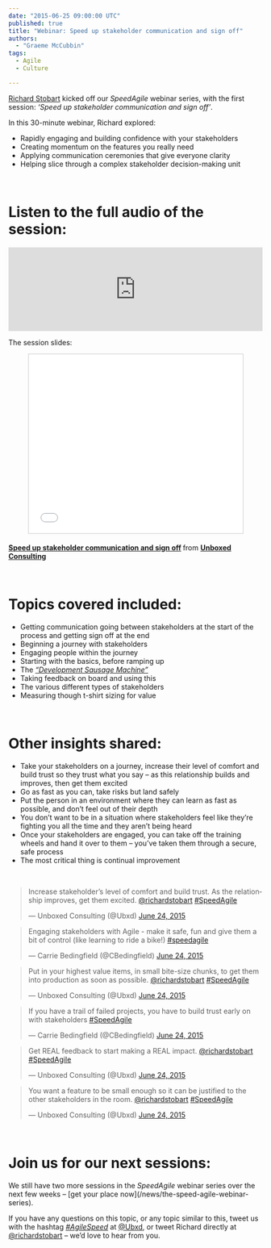 ```yaml
---
date: "2015-06-25 09:00:00 UTC"
published: true
title: "Webinar: Speed up stakeholder communication and sign off"
authors:
  - "Graeme McCubbin"
tags:
  - Agile
  - Culture

---
```


[Richard Stobart](/people#richard-stobart) kicked off our <i>SpeedAgile</i> webinar series, with the first session: <i>‘Speed up stakeholder communication and sign off’</i>.

In this 30-minute webinar, Richard explored:<br/>

* Rapidly engaging and building confidence with your stakeholders<br/>
* Creating momentum on the features you really need<br/>
* Applying communication ceremonies that give everyone clarity<br/>
* Helping slice through a complex stakeholder decision-making unit<br/>
<br/>

<h1>Listen to the full audio of the session:</h1>
<iframe width="100%" height="166" scrolling="no" frameborder="no" src="https://w.soundcloud.com/player/?url=https%3A//api.soundcloud.com/tracks/211792639&amp;color=ff5500&amp;auto_play=false&amp;hide_related=false&amp;show_comments=true&amp;show_user=true&amp;show_reposts=false"></iframe>
<br/>

The session slides:<br/>
<p align="center"><iframe src="//www.slideshare.net/slideshow/embed_code/key/uwGzMUPmwOOdCD" width="425" height="355" frameborder="0" marginwidth="0" marginheight="0" scrolling="no" style="border:1px solid #CCC; border-width:1px; margin-bottom:5px; max-width: 100%;" allowfullscreen> </iframe> <div style="margin-bottom:5px"> <strong> <a href="//www.slideshare.net/UBXD/speed-up-stakeholders" title="Speed up stakeholder communication and sign off" target="_blank">Speed up stakeholder communication and sign off</a> </strong> from <strong><a href="//www.slideshare.net/UBXD" target="_blank">Unboxed Consulting</a></strong> </div></p>
<br/>

<h1>Topics covered included:</h1>

* Getting communication going between stakeholders at the start of the process and getting sign off at the end<br/>
* Beginning a journey with stakeholders<br/>
* Engaging people within the journey<br/>
* Starting with the basics, before ramping up<br/>
* The [<i>“Development Sausage Machine”</i>](/blog/the-sausage-machine)<br/>
* Taking feedback on board and using this<br/>
* The various different types of stakeholders<br/>
* Measuring though t-shirt sizing for value<br/>
<br/>

<h1>Other insights shared:</h1>

* Take your stakeholders on a journey, increase their level of comfort and build trust so they trust what you say – as this relationship builds and improves, then get them excited<br/>
* Go as fast as you can, take risks but land safely<br/>
* Put the person in an environment where they can learn as fast as possible, and don’t feel out of their depth<br/>
* You don’t want to be in a situation where stakeholders feel like they’re fighting you all the time and they aren’t being heard<br/>
* Once your stakeholders are engaged, you can take off the training wheels and hand it over to them – you’ve taken them through a secure, safe process<br/>
* The most critical thing is continual improvement<br/>
<br/>

<blockquote class="twitter-tweet tw-align-center"><p lang="en" dir="ltr">Increase stakeholder’s level of comfort and build trust. As the relationship improves, get them excited. <a href="https://twitter.com/richardstobart">@richardstobart</a> <a href="https://twitter.com/hashtag/SpeedAgile?src=hash">#SpeedAgile</a></p>&mdash; Unboxed Consulting (@Ubxd) <a href="https://twitter.com/Ubxd/status/613724472122720256">June 24, 2015</a></blockquote> <script async src="//platform.twitter.com/widgets.js" charset="utf-8"></script>

<blockquote class="twitter-tweet tw-align-center"><p lang="en" dir="ltr">Engaging stakeholders with Agile - make it safe, fun and give them a bit of control (like learning to ride a bike!) <a href="https://twitter.com/hashtag/speedagile?src=hash">#speedagile</a></p>&mdash; Carrie Bedingfield (@CBedingfield) <a href="https://twitter.com/CBedingfield/status/613724991658553344">June 24, 2015</a></blockquote> <script async src="//platform.twitter.com/widgets.js" charset="utf-8"></script></p>

<blockquote class="twitter-tweet tw-align-center"><p lang="en" dir="ltr">Put in your highest value items, in small bite-size chunks, to get them into production as soon as possible. <a href="https://twitter.com/richardstobart">@richardstobart</a> <a href="https://twitter.com/hashtag/SpeedAgile?src=hash">#SpeedAgile</a></p>&mdash; Unboxed Consulting (@Ubxd) <a href="https://twitter.com/Ubxd/status/613725889440968704">June 24, 2015</a></blockquote> <script async src="//platform.twitter.com/widgets.js" charset="utf-8"></script>

<blockquote class="twitter-tweet tw-align-center"><p lang="en" dir="ltr">If you have a trail of failed projects, you have to build trust early on with stakeholders <a href="https://twitter.com/hashtag/SpeedAgile?src=hash">#SpeedAgile</a></p>&mdash; Carrie Bedingfield (@CBedingfield) <a href="https://twitter.com/CBedingfield/status/613724855498895362">June 24, 2015</a></blockquote> <script async src="//platform.twitter.com/widgets.js" charset="utf-8"></script>

<blockquote class="twitter-tweet tw-align-center"><p lang="en" dir="ltr">Get REAL feedback to start making a REAL impact. <a href="https://twitter.com/richardstobart">@richardstobart</a> <a href="https://twitter.com/hashtag/SpeedAgile?src=hash">#SpeedAgile</a></p>&mdash; Unboxed Consulting (@Ubxd) <a href="https://twitter.com/Ubxd/status/613726678003675136">June 24, 2015</a></blockquote> <script async src="//platform.twitter.com/widgets.js" charset="utf-8"></script>

<blockquote class="twitter-tweet tw-align-center"><p lang="en" dir="ltr">You want a feature to be small enough so it can be justified to the other stakeholders in the room. <a href="https://twitter.com/richardstobart">@richardstobart</a> <a href="https://twitter.com/hashtag/SpeedAgile?src=hash">#SpeedAgile</a></p>&mdash; Unboxed Consulting (@Ubxd) <a href="https://twitter.com/Ubxd/status/613730146105827329">June 24, 2015</a></blockquote> <script async src="//platform.twitter.com/widgets.js" charset="utf-8"></script>
<br/>

<h1>Join us for our next sessions:</h1>
We still have two more sessions in the <i>SpeedAgile</i> webinar series over the next few weeks – [get your place now](/news/the-speed-agile-webinar-series).<br/>

If you have any questions on this topic, or any topic similar to this, tweet us with the hashtag [<i>#AgileSpeed</i>](https://twitter.com/hashtag/speedagile?src=hash&vertical=default&f=tweets) at [@Ubxd](https://twitter.com/ubxd), or tweet Richard directly at [@richardstobart](https://twitter.com/richardstobart) – we’d love to hear from you.
